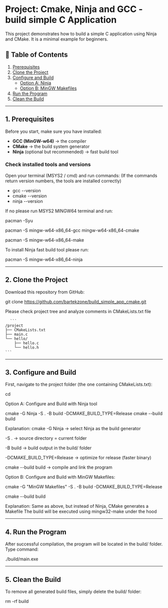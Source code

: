 # Project: Cmake, Ninja and GCC - build simple C Application 

This project demonstrates how to build a simple C application using Ninja and CMake. 
It is a minimal example for beginners.

## 📑 Table of Contents
1. [Prerequisites](#prerequisites)  
2. [Clone the Project](#clone-the-project)  
3. [Configure and Build](#configure-and-build)  
   - [Option A: Ninja](#option-a-ninja)  
   - [Option B: MinGW Makefiles](#option-b-mingw-makefiles)  
4. [Run the Program](#run-the-program)  
5. [Clean the Build](#clean-the-build)

---

## 1. Prerequisites

Before you start, make sure you have installed:

- **GCC (MinGW-w64)** → the compiler  
- **CMake** → the build system generator  
- **Ninja** (optional but recommended) → fast build tool  

### Check installed tools and versions
Open your terminal (MSYS2 / cmd) and run commands: (If the commands return version numbers, the tools are installed correctly)
- gcc --version
- cmake --version
- ninja --version

If no please run MSYS2 MINGW64 terminal and run:
   
   pacman -Syu
   
   pacman -S mingw-w64-x86_64-gcc mingw-w64-x86_64-cmake
   
   pacman -S mingw-w64-x86_64-make

To install Ninja fast build tool please run:

   pacman -S mingw-w64-x86_64-ninja

---

## 2. Clone the Project

Download this repository from GitHub:

   git clone https://github.com/bartekzone/build_simple_app_cmake.git

Please check project tree and analyze comments in CMakeLists.txt file
<pre lang="markdown"> <code> ``` 
/project
├── CMakeLists.txt
├── main.c
└── hello/
    ├── hello.c
    └── hello.h
``` </code> </pre>
---

## 3. Configure and Build

First, navigate to the project folder (the one containing CMakeLists.txt):

   cd <repo-name>

Option A: Configure and Build with Ninja tool

   cmake -G Ninja -S . -B build -DCMAKE_BUILD_TYPE=Release
   cmake --build build

Explanation:
cmake -G Ninja → select Ninja as the build generator

-S . → source directory = current folder

-B build → build output in the build/ folder

-DCMAKE_BUILD_TYPE=Release → optimize for release (faster binary)

cmake --build build → compile and link the program

Option B: Configure and Build with MinGW Makefiles:

   cmake -G "MinGW Makefiles" -S . -B build -DCMAKE_BUILD_TYPE=Release

   cmake --build build

Explanation:
Same as above, but instead of Ninja, CMake generates a Makefile
The build will be executed using mingw32-make under the hood

---

## 4. Run the Program
After successful compilation, the program will be located in the build/ folder. Type command:
   
   ./build/main.exe

---

## 5. Clean the Build
To remove all generated build files, simply delete the build/ folder:

   rm -rf build

